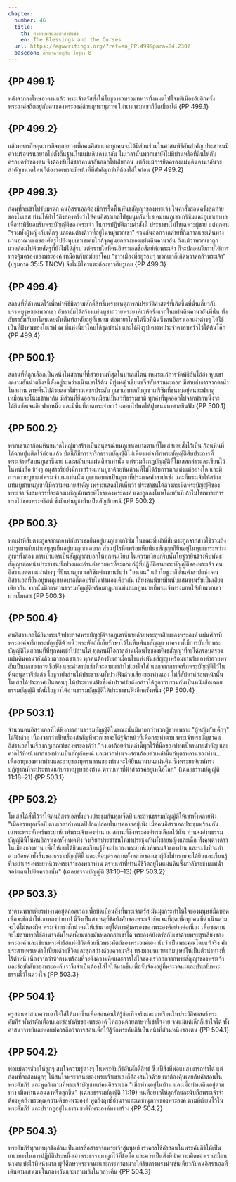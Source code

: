 ```yaml
---
chapter:
  number: 46
  title:
    th: คำอวยพรและคำสาปแช่ง
    en: The Blessings and the Curses
  url: https://egwwritings.org/?ref=en_PP.499&para=84.2302
  basedon: ศึกษาควบคู่กับ โยชูวา 8
---
```


## {PP 499.1}

หลังจากลงโทษอาคานแล้ว พระเจ้าตรัสสั่งให้โยชูวารวบรวมทหารทั้งหมดไปโจมตีเมืองอัยอีกครั้ง พระองค์สถิตอยู่กับคนของพระองค์ด้วยฤทธานุภาพ ไม่นานพวกเขาก็ยึดเมืองได้ {PP 499.1}

## {PP 499.2}

แล้วทหารก็หยุดภารกิจทุกอย่างเพื่อคนอิสราเอลทุกคนจะได้มีส่วนร่วมในศาสนพิธีอันสำคัญ ประชาชนมีความร้อนรนอยากไปตั้งถิ่นฐานในแผ่นดินคานาอัน ในเวลานั้นพวกเขายังไม่มีบ้านหรือที่ดินให้กับครอบครัวของตน จึงต้องขับไล่ชาวคานาอันออกไปเสียก่อน แต่ถึงแม้การยึดครองแผ่นดินคานาอันจะสำคัญขนาดไหนก็ต้องรอเพราะมีหน้าที่ที่สำคัญกว่าที่ต้องใส่ใจก่อน {PP 499.2}

## {PP 499.3}

ก่อนที่จะเข้าไปรับมรดก คนอิสราเอลต้องมีการรื้อฟื้นพันธสัญญาของพระเจ้า ในคำสั่งสอนครั้งสุดท้ายของโมเสส ท่านได้ย้ำไว้ถึงสองครั้งว่าให้คนอิสราเอลไปชุมนุมกันที่เชเคมบนภูเขาเกริซิมและภูเขาเอบาล เพื่อทำพิธียอมรับพระบัญญัติของพระเจ้า ในการปฏิบัติตามคำสั่งนี้ ประชาชนไม่ใช่เฉพาะผู้ชาย แต่ทุกคน "รวมทั้งผู้หญิงกับเด็กๆ และคนต่างด้าวที่อยู่ในหมู่พวกเขา" รวมกันออกจากค่ายที่กิลกาลและเดินทางผ่านอาณาเขตของศัตรูไปยังหุบเขาเชเคมใกล้จุดศูนย์กลางของแผ่นดินคานาอัน ถึงแม้ว่าพวกเขาถูกแวดล้อมไปด้วยศัตรูที่ยังไม่ได้สู้รบ แต่ตราบใดที่คนอิสราเอลซื่อสัตย์ต่อพระเจ้า ก็จะปลอดภัยภายใต้การทรงคุ้มครองของพระองค์ เหมือนกับสมัยยาโคบ "ชาวเมืองที่อยู่รอบๆ พวกเขาก็เกิดหวาดกลัวพระเจ้า" (ปฐมกาล 35:5 TNCV) จึงไม่มีใครแตะต้องชาวฮีบรูเลย {PP 499.3}

## {PP 499.4}

สถานที่ที่กำหนดไว้เพื่อทำพิธีมีความศักดิ์สิทธิ์เพราะเหตุการณ์ประวัติศาสตร์ที่เกิดขึ้นที่นั่นเกี่ยวกับบรรพบุรุษของพวกเขา อับราฮัมได้สร้างแท่นบูชาถวายพระยาห์เวห์ครั้งแรกในแผ่นดินคานาอันที่นั่น ทั้งอับราฮัมกับยาโคบเคยตั้งเต็นท์อาศัยอยู่ที่เชเคม ต่อมายาโคบได้ซื้อที่ดินซึ่งคนอิสราเอลเผ่าต่างๆ ได้ใช้เป็นที่ฝังศพของโยเซฟ ณ ที่แห่งนี้ยาโคบได้ขุดบ่อน้ำ และได้ฝังรูปเคารพประจำครอบครัวไว้ใต้ต้นโอ๊ก {PP 499.4}

## {PP 500.1}

สถานที่ที่ถูกเลือกเป็นหนึ่งในสถานที่ที่สวยงามที่สุดในปาเลสไตน์ เหมาะแก่การจัดพิธีอันโอ่อ่า หุบเขางดงามอันน่าตรึงจนี้ตั้งอยู่ระหว่างเนินเขาไร้ต้น มีทุ่งหญ้าเขียนขจี่สลับสวนมะกอก มีสายลำธารจากตาน้ำไหลผ่าน ดาษดื่นไปด้วยดอกไม้ราวเพชรประดับ ภูเขาเอบาลกับภูเขาเกริซิมที่ขนาบอยู่คนละฟากดูเหมือนจะโน้มเข้าหากัน มีส่วนที่ยื่นออกเหมือนเป็นเวทีธรรมชาติ ทุกคำที่พูดออกไปจากฟากหนึ่งจะได้ยินชัดเจนอีกฟากหนึ่ง และมีพื้นที่ลาดกระจ่ายกว้างออกไปพอให้ฝูงชนมหาศาลยืนฟัง {PP 500.1}

## {PP 500.2}

พวกเขาเอาก้อนหินขนาดใหญ่มาสร้างเป็นอนุสรณ์บนภูเขาเอบาลตามที่โมเสสเคยสั่งไว้เป็น ก้อนหินที่ได้ฉาบปูนติดไว้ก่อนแล้ว บัดนี้ก็มีการจารึกธรรมบัญญัติไม่เพียงแต่จารึกพระบัญญัติสิบประการที่พระเจ้าตรัสบนภูเขาซีนาย และสลักบนแผ่นศิลาเท่านั้น แต่รวมถึงกฎบัญญัติที่โมเสสกล่าวและเขียนไว้ในหนังสือ ข้างๆ อนุสาวรีย์ยังมีการสร้างแท่นบูชาด้วยหินล้วนที่ไม่ได้รับการตกแต่งแต่อย่างใด และมีการถวายบูชาแด่พระเจ้าบนแท่นนั้น ภูเขาเอบาลเป็นภูเขาที่ประกาศคำสาปแช่ง และที่พระเจ้าให้สร้างแท่นบูชาบนภูเขานี้มีความหมายสำคัญ เพราะแสดงให้เห็นว่า ประชาชนได้ล่วงละเมิดพระบัญญัติของพระเจ้า จึงสมควรที่จะต้องเผชิญกับพระพิโรธของพระองค์ และถูกลงโทษโดยทันที ถ้าไม่ใช่เพราะการทรงไถ่ของพระคริสต์ ซึ่งมีแท่นบูชานั้นเป็นสัญลักษณ์ {PP 500.2}

## {PP 500.3}

หกเผ่าที่สืบตระกูลจากเลอาห์กับราเชลยืนอยู่บนภูเขาเกริซิม ในขณะที่เผ่าที่สืบตระกูลจากสาวใช้รวมถึงเผ่ารูเบนกับเผ่าเศบูลุนยืนอยู่บนภูเขาเอบาล ส่วนปุโรหิตพร้อมหีบพันธสัญญาก็ยืนอยู่ในหุบเขาระหว่างภูเขาทั้งสอง การเป่าแตรเป็นสัญญาณบอกให้ทุกคนเงียบ ในความเงียบกริบนั้นโยชูวายืนข้างหีบพันธสัญญาต่อหน้าประชาชนทั้งปวงและอ่านคำอวยพรที่จะตกแก่ผู้ที่ปฏิบัติตามพระบัญญัติของพระเจ้า คนอิสราเอลตามเผ่าต่างๆ ที่ยืนบนภูเขาเกริซิมต่างขานรับว่า "อาเมน" แล้วโยชูวาก็อ่านคำสาปแช่ง คนอิสราเอลที่ยืนอยู่บนภูเขาเอบาลก็ตอบรับในทำนองเดียวกัน เสียงคนนับหมื่นนับแสนขานรับเป็นเสียงเดียวกัน จากนั้นมีการอ่านธรรมบัญญัติพร้อมกฎเกณฑ์และกฎหมายที่พระเจ้าทรงมอบให้กับพวกเขาผ่านโมเสส {PP 500.3}

## {PP 500.4}

คนอิสราเอลได้ยินพระเจ้าประกาศพระบัญญัติจากภูเขาซีนายด้วยพระสุรเสียงของพระองค์ แผ่นศิลาที่พระองค์จารึกพระบัญญัติด้วยนิ้วพระหัตถ์ก็เก็บรักษาไว้ในหีบพันธสัญญา มาคราวนี้มีการบันทึกพระบัญญัติในสถานที่ที่ทุกคนเข้าไปอ่านได้ ทุกคนมีโอกาสอ่านเงื่อนไขของพันธสัญญาที่จะได้ครอบครองแผ่นดินคานาอันด้วยตาของเขาเอง ทุกคนต้องรับเอาเงื่อนไขแห่งพันธสัญญาพร้อมขานรับเอาคำอวยพรอันเป็นผลของการเชื่อฟัง และคำสาปแช่งที่จะตามมาถ้าไม่เอาใจใส่ นอกจากการจารึกพระบัญญัติไว้ในหินอนุสาวรีย์แล้ว โยชูวายังอ่านให้ประชาชนทั้งปวงฟังด้วยเสียงของท่านเอง ไม่กี่สัปดาห์ก่อนหน้านั้นโมเสสได้ประกาศเป็นตอนๆ ให้ประชาชนฟังซึ่งคำปราศรัยดังกล่าวได้ถูกรวบรวมกันเป็นหนังสือเฉลยธรรมบัญญัติ บัดนี้โยชูวาได้อ่านธรรมบัญญัติให้ประชาชนฟังอีกครั้งหนึ่ง {PP 500.4}

## {PP 503.1}

จำนวนคนอิสราเอลที่ได้ฟังการอ่านธรรมบัญญัติในขณะนั้นมีมากกว่าพวกผู้ชายเพราะ "ผู้หญิงกับเด็กๆ" ได้ฟังด้วย เนื่องจากว่าเป็นเรื่องสำคัญที่พวกเขาจะได้รู้จักหน้าที่เพื่อกระทำตาม พระเจ้าทรงบัญชาคนอิสราเอลในเรื่องกฎเกณฑ์ของพระองค์ว่า "จงเอาถ้อยคำเหล่านี้ผูกไว้ที่มือของท่านเป็นหมายสำคัญ และคาดไว้ที่หน้าผากของท่านเป็นสัญลักษณ์ และพวกท่านจงสอนถ้อยคำเหล่านี้แก่บุตรหลานของท่าน…เพื่ออายุของพวกท่านและอายุของบุตรหลานของท่านจะได้ยืนนานบนแผ่นดิน ซึ่งพระยาห์เวห์ทรงปฏิญาณที่จะประทานแก่บรรพบุรุษของท่าน ตราบเท่าที่ฟ้าสวรรค์อยู่เหนือโลก" (เฉลยธรรมบัญญัติ 11:18–21) {PP 503.1}

## {PP 503.2}

โมเสสได้สั่งไว้ว่าให้คนอิสราเอลทั้งปวงประชุมกันทุกเจ็ดปี และอ่านธรรมบัญญัติให้เขาทั้งหลายฟัง "เมื่อครบทุกเจ็ดปี ตามเวลากำหนดปีปลดปล่อยในเทศกาลอยู่เพิง เมื่อคนอิสราเอลประชุมพร้อมกันเฉพาะพระพักตร์พระยาห์เวห์พระเจ้าของท่าน ณ สถานที่ซึ่งพระองค์ทรงเลือกไว้นั้น ท่านจงอ่านธรรมบัญญัตินี้ให้คนอิสราเอลทั้งหมดฟัง จงเรียกประชาชนให้มาประชุมกันทั้งชายหญิงและเด็ก ทั้งคนต่างด้าวในเมืองของท่าน เพื่อให้เขาได้ยินและเรียนรู้ที่จะยำเกรงพระยาห์เวห์พระเจ้าของท่าน และระวังที่จะทำตามถ้อยคำทั้งสิ้นของธรรมบัญญัตินี้ และเพื่อบุตรหลานทั้งหลายของเขาผู้ยังไม่ทราบจะได้ยินและเรียนรู้ที่จะยำเกรงพระยาห์เวห์พระเจ้าของพวกท่าน ตราบเท่าที่ท่านมีชีวิตอยู่ในแผ่นดินซึ่งกำลังจะข้ามแม่น้ำจอร์แดนไปยึดครองนั้น" (เฉลยธรรมบัญญัติ 31:10–13) {PP 503.2}

## {PP 503.3}

ซาตานพากเพียรทำงานอยู่ตลอดเวลาเพื่อบิดเบือนสิ่งที่พระเจ้าตรัส มันมุ่งกระทำให้ใจของมนุษย์มืดบอดเพื่อจะชักนำให้เขาหลงทำบาป นี่จึงเป็นสาเหตุที่ข้อบังคับของพระเจ้าชัดเจนที่สุดเพื่อทุกคนที่ดำเนินตามจะได้ไม่หลงผิด พระเจ้าทรงชักนำคนให้เข้ามาอยู่ใต้การคุ้มครองของพระองค์อย่างต่อเนื่อง เพื่อซาตานจะไม่สามารถใช้อำนาจอันโหดเหี้ยมของมันหลอกล่อเขาได้ พระองค์ยังตรัสกับเขาด้วยพระสุรเสียงของพระองค์ และเขียนพระดำรัสแห่งชีวิตด้วยนิ้วพระหัตถ์ของพระองค์เอง นับว่าเป็นพระคุณโดยแท้จริง คำประสาทพรเหล่านี้เปี่ยมด้วยชีวิตและสุกสว่างด้วยความจริง ทรงมอบหมายแก่มนุษย์ให้เป็นตัวนำทางที่ไร้ตำหนิ เนื่องจากว่าซาตานพร้อมที่จะดึงความคิดและการใส่ใจของเราออกจากพระสัญญาของพระเจ้าและข้อบังคับของพระองค์ เราจึงจำเป็นต้องใส่ใจให้มากขึ้นเพื่อจับจ้องอยู่ที่พระวจนะและประทับพระธรรมไว้ในดวงใจ {PP 503.3}

## {PP 504.1}

ครูสอนศาสนาควรเอาใจใส่ให้มากขึ้นเพื่อสอนคนให้รู้ข้อเท็จจริงและบทเรียนในประวัติศาสตร์พระคัมภีร์ ทั้งคำตักเตือนและข้อบังคับของพระองค์ ให้สอนด้วยภาษาที่เข้าใจง่าย จนแม้แต่เด็กก็เข้าใจได้ ทั้งศาสนาจารย์และพ่อแม่ควรถือว่าการสอนเด็กให้รู้จักพระคัมภีร์เป็นหน้าที่ส่วนหนึ่งของตน {PP 504.1}

## {PP 504.2}

พ่อแม่ควรช่วยให้ลูกๆ สนใจความรู้ต่างๆ ในพระคัมภีร์อันศักดิ์สิทธ์ ซึ่งเป็สิ่งที่พ่อแม่สามารถทำได้ แต่ก่อนที่จะสอนลูกๆ ให้สนใจพระวจนะของพระเจ้าเขาเองก็ต้องสนใจด้วย เขาต้องคุ้นเคยกับคำสอนในพระคัมภีร์ และพูดถึงตามที่พระเจ้าบัญชาแก่คนอิสราเอล "เมื่อท่านอยู่ในบ้าน และเมื่อท่านเดินอยู่ตามทาง เมื่อท่านนอนลงหรือลุกขึ้น" (เฉลยธรรมบัญญัติ 11:19) คนที่อยากให้ลูกรักและนับถือพระเจ้าจำต้องพูดถึงพระคุณความดีของพระองค์ พูดถึงฤทธิ์อำนาจและเดชานุภาพของพระองค์ ตามที่เขียนไว้ในพระคัมภีร์ และปรากฏอยู่ในธรรมชาติที่พระองค์ทรงสร้าง {PP 504.2}

## {PP 504.3}

พระคัมภีร์ทุกบททุกข้อล้วนเป็นการสื่อสารจากพระเจ้าสู่มนุษย์ เราควรใช้คำสอนในพระคัมภีร์ให้เป็นแนวทางในการปฏิบัติประหนึ่งเอาพระธรรมมาผูกไว้ที่ข้อมือ และควรเป็นสิ่งที่นำความคิดของเราเสมือนนำมาแปะไว้ที่หน้าผาก ผู้ที่ศึกษาพระวจนะและกระทำตามจะได้รับการทรงนำเช่นเดียวกับคนอิสราเอลที่เดินตามเสาเมฆในกลางวันและเสาเพลิงในกลางคืน {PP 504.3}
